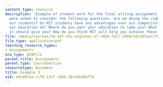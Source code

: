 ```yaml
---
content_type: resource
description: 'Example of student work for the final writing assignment of the course.  Students
  were asked to consider the following questions: Are we doing the right thing for
  our students? Do MIT students have any advantages over our competitors? What should
  our education do? Where do you want your education to take you? What do you think
  it should give you? How do you think MIT will help you achieve these goals? '
file: /media/courses/16-a47-the-engineer-of-2020-fall-2009/edcd9faaccf013cfc86410c3ebd6b77b_MIT16_A47F09_sw3.pdf
file_type: application/pdf
learning_resource_types:
- Assignments
ocw_type: OCWFile
parent_title: Assignments
parent_type: CourseSection
resourcetype: Document
title: Example 3
uid: edcd9faa-ccf0-13cf-c864-10c3ebd6b77b
---
```

